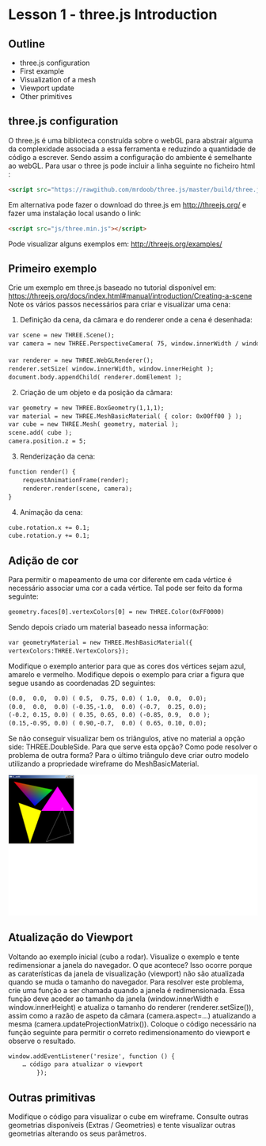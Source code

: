# Lesson 1 - three.js Introduction

## Outline
* three.js configuration
* First example
* Visualization of a mesh
* Viewport update
* Other primitives 


## three.js configuration
O three.js é uma biblioteca construída sobre o webGL para abstrair alguma da complexidade associada a essa ferramenta e reduzindo a quantidade de código a escrever. Sendo assim a configuração do ambiente é semelhante ao webGL.
Para usar o three js pode incluir a linha seguinte no ficheiro html :


``` html
<script src="https://rawgithub.com/mrdoob/three.js/master/build/three.js"></script>
```

Em alternativa pode fazer o download do three.js em http://threejs.org/ e fazer uma instalação local usando o link:

``` html
<script src="js/three.min.js"></script>
```

Pode visualizar alguns exemplos em: http://threejs.org/examples/

## Primeiro exemplo 
Crie um exemplo em three.js baseado no tutorial disponível em:
https://threejs.org/docs/index.html#manual/introduction/Creating-a-scene
Note os vários passos necessários para criar e visualizar uma cena:

1.	Definição da cena, da câmara e do renderer onde a cena é desenhada:
``` html
var scene = new THREE.Scene();
var camera = new THREE.PerspectiveCamera( 75, window.innerWidth / window.innerHeight, 0.1, 1000 );

var renderer = new THREE.WebGLRenderer();
renderer.setSize( window.innerWidth, window.innerHeight );
document.body.appendChild( renderer.domElement );
```
2.	Criação de um objeto e da posição da câmara:
``` html
var geometry = new THREE.BoxGeometry(1,1,1);
var material = new THREE.MeshBasicMaterial( { color: 0x00ff00 } ); 
var cube = new THREE.Mesh( geometry, material ); 
scene.add( cube ); 
camera.position.z = 5;
```
3.	Renderização da cena: 
``` html
function render() {
	requestAnimationFrame(render);
	renderer.render(scene, camera);
}
```
4.	Animação da cena: 
``` html
cube.rotation.x += 0.1;
cube.rotation.y += 0.1;
```
## Adição de cor
Para permitir o mapeamento de uma cor diferente em cada vértice é necessário associar uma cor a cada vértice. Tal pode ser feito da forma seguinte:

``` html
geometry.faces[0].vertexColors[0] = new THREE.Color(0xFF0000)

```
Sendo depois criado um material baseado nessa informação:
``` html
var geometryMaterial = new THREE.MeshBasicMaterial({
vertexColors:THREE.VertexColors});
```
Modifique o exemplo anterior para que as cores dos vértices sejam azul, amarelo e vermelho.
Modifique depois o exemplo para criar a figura que segue usando as coordenadas 2D seguintes:
``` html
(0.0,  0.0,  0.0) ( 0.5,  0.75, 0.0) ( 1.0,  0.0,  0.0);
(0.0,  0.0,  0.0) (-0.35,-1.0,  0.0) (-0.7,  0.25, 0.0);
(-0.2, 0.15, 0.0) ( 0.35, 0.65, 0.0) (-0.85, 0.9,  0.0 );
(0.15,-0.95, 0.0) ( 0.90,-0.7,  0.0) ( 0.65, 0.10, 0.0); 
```

Se não conseguir visualizar bem os triângulos, ative no material a opção side: THREE.DoubleSide. Para que serve esta opção? Como pode resolver o problema de outra forma?
Para o último triângulo deve criar outro modelo utilizando a propriedade wireframe do MeshBasicMaterial.

 
![Correct Loading](./figura1.png)

## Atualização do Viewport
Voltando ao exemplo inicial (cubo a rodar). Visualize o exemplo e tente redimensionar a janela do navegador. O que acontece? Isso ocorre porque as caraterísticas da janela de visualização (viewport) não são atualizada quando se muda o tamanho do navegador.
Para resolver este problema, crie uma função a ser chamada quando a janela é redimensionada. Essa função deve aceder ao tamanho da janela (window.innerWidth
 e window.innerHeight) e atualiza o tamanho do renderer (renderer.setSize()),  assim como a razão de aspeto da câmara (camera.aspect=…) atualizando a mesma (camera.updateProjectionMatrix()).
Coloque o código necessário na função seguinte para permitir o correto redimensionamento do viewport e observe o resultado.

``` html
window.addEventListener('resize', function () {				       
	… código para atualizar o viewport
		});
```
## Outras primitivas
Modifique o código para visualizar o cube em wireframe.
Consulte outras geometrias disponíveis (Extras / Geometries) e tente visualizar outras geometrias alterando os seus parâmetros. 

